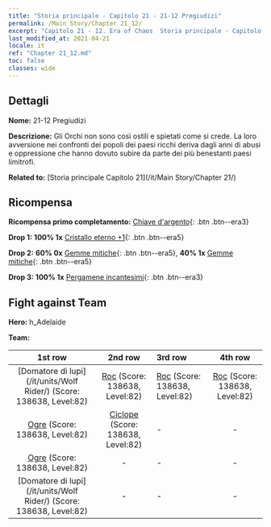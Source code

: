 ```yaml
---
title: "Storia principale - Capitolo 21 - 21-12 Pregiudizi"
permalink: /Main Story/Chapter 21_12/
excerpt: "Capitolo 21 - 12. Era of Chaos  Storia principale - Capitolo 21_12. 21-12 Pregiudizi"
last_modified_at: 2021-04-21
locale: it
ref: "Chapter 21_12.md"
toc: false
classes: wide
---
```


## Dettagli

 **Nome:** 21-12 Pregiudizi

 **Descrizione:** Gli Orchi non sono così ostili e spietati come si crede. La loro avversione nei confronti dei popoli dei paesi ricchi deriva dagli anni di abusi e oppressione che hanno dovuto subire da parte dei più benestanti paesi limitrofi.

 **Related to:** [Storia principale Capitolo 21](/it/Main Story/Chapter 21/)

## Ricompensa

 **Ricompensa primo completamento:** [Chiave d'argento](/it/Items/con_693/){: .btn .btn--era3}

 **Drop 1:** **100% 1x** [Cristallo eterno +1](/it/Items/mat_73/){: .btn .btn--era5}

 **Drop 2:** **60% 0x** [Gemme mitiche](/it/Items/mat_65/){: .btn .btn--era5}, **40% 1x** [Gemme mitiche](/it/Items/mat_65/){: .btn .btn--era5}

 **Drop 3:** **100% 1x** [Pergamene incantesimi](/it/Items/con_694/){: .btn .btn--era3}


## Fight against Team
 **Hero:** h_Adelaide

 **Team:**


  | 1st row | 2nd row | 3rd row | 4th row |
  |:----:|:----:|:----|:----:|
  | [Domatore di lupi](/it/units/Wolf Rider/) (Score: 138638, Level:82)  | [Roc](/it/units/Roc/) (Score: 138638, Level:82)  | [Roc](/it/units/Roc/) (Score: 138638, Level:82)  | [Roc](/it/units/Roc/) (Score: 138638, Level:82)  |
  | [Ogre](/it/units/Ogre/) (Score: 138638, Level:82)  | [Ciclope](/it/units/Cyclops/) (Score: 138638, Level:82)  | - | - |
  | [Ogre](/it/units/Ogre/) (Score: 138638, Level:82)  | - | - | - |
  | [Domatore di lupi](/it/units/Wolf Rider/) (Score: 138638, Level:82)  | - | - | - |


